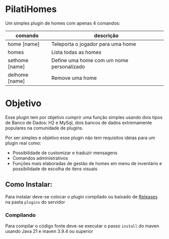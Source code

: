 # PilatiHomes

Um simples plugin de homes com apenas 4 comandos:

| comando | descrição |
|---|---|
| home [name] | Teleporta o jogador para uma home |
| homes | Lista todas as homes |
| sethome [name] | Define uma home com um nome personalizado |
| delhome [name] | Remove uma home |

# Objetivo

Esse plugin tem por objetivo cumprir uma função simples usando dois tipos de Banco de Dados: H2 e MySql, dois bancos de dados extremamente populares na comunidade de plugins.

Por ser simples e objetivo esse plugin não tem requisitos ideias para um plugin real como:

- Possibilidade de customizar e traduzir mensagens
- Comandos administrativos
- Funções mais elaboradas de gestão de homes em menu de inventário e possibilidade de escolha de itens visuais

## Como Instalar:

Para instalar deve-se colocar o plugin compilado ou baixado de [Releases](https://github.com/eduardopilati/PilatiHomes/releases) na pasta `plugins` do servidor

### Compilando

Para compilar o código fonte deve-se executar o passo `install` do maven usando Java 21 e maven 3.9.4 ou superior
